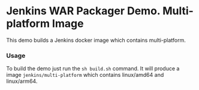Jenkins WAR Packager Demo. Multi-platform Image
===

This demo builds a Jenkins docker image which contains multi-platform.

### Usage

To build the demo just run the `sh build.sh` command.
It will produce a image `jenkins/multi-platform` which contains linux/amd64 and linux/arm64.
